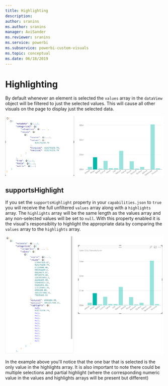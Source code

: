 ```yaml
---
title: Highlighting
description:
author: sranins
ms.author: sranins
manager: AviSander
ms.reviewer: sranins
ms.service: powerbi
ms.subservice: powerbi-custom-visuals
ms.topic: conceptual
ms.date: 06/18/2019
---
```


# Highlighting

By default whenever an element is selected the `values` array in the `dataView` object will be filtered to just the selected values. This will cause all other visuals on the page to display just the selected data.

![highlight dataview default behavior](./media/highlightDataView.png)

## supportsHighlight

If you set the `supportsHighlight` property in your `capabilities.json` to `true` you will receive the full unfiltered `values` array along with a `highlights` array. The `highlights` array will be the same length as the values array and any non-selected values will be set to `null`. With this property enabled it is the visual's responsiblity to highlight the appropriate data by comparing the `values` array to the `highlights` array.

![highlight dataview supportsHighlight](./media/highlightDataViewSupports.png)

In the example above you'll notice that the one bar that is selected is the only value in the highlights array. It is also important to note there could be multiple selections and partial highlight (where the corresponding numeric value in the values and highlights arrays will be present but different) 